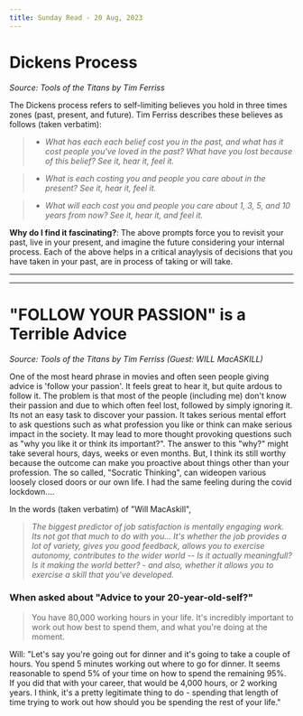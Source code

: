 ```yaml
---
title: Sunday Read - 20 Aug, 2023
---
```


# Dickens Process 
*Source: Tools of the Titans by Tim Ferriss*

The Dickens process refers to self-limiting believes you hold in three times zones (past, present, and future). Tim Ferriss describes these believes as follows (taken verbatim): 

> - *What has each each belief cost you in the past, and what has it cost people you've loved in the past? What have you lost because of this belief? See it, hear it, feel it.*
<!-- That I can ignore my role as an older brother to guide my younger siblings. As a result my siblins are a bit confused about their career. I used to think that they can do it on their own. But that's not true.
That I don't need savings. Something would work out. I will manage somehow.  -->
> 
> - *What is each costing you and people you care about in the present? See it, hear it, feel it.* 
<!-- That my back will recover on its own.  -->
>
> - *What will each cost you and people you care about 1, 3, 5, and 10 years from now? See it, hear it, and feel it.*
<!--  -->
**Why do I find it fascinating?**: The above prompts force you to revisit your past, live in your present, and imagine the future considering your internal process. Each of the above helps in a critical anaylysis of decisions that you have taken in your past, are in process of taking or will take. 

--- 
---
# "FOLLOW YOUR PASSION" is a Terrible Advice 

*Source: Tools of the Titans by Tim Ferriss (Guest: WILL MacASKILL)*

One of the most heard phrase in movies and often seen people giving advice is 'follow your passion'. It feels great to hear it, but quite ardous to follow it. The problem is that most of the people (including me) don't know their passion and due to which often feel lost, followed by simply ignoring it. Its not an easy task to discover your passion. It takes serious mental effort to ask questions such as what profession you like or think can make serious impact in the society. It may lead to more thought provoking questions such as "why you like it or think its important?". The answer to this "why?" might take several hours, days, weeks or even months. But, I think its still worthy because the outcome can make you proactive about things other than your profession. The so called, "Socratic Thinking", can wideopen various loosely closed doors or our own life. I had the same feeling during the covid lockdown....

In the words (taken verbatim) of "Will MacAskill", 
 > *The biggest predictor of job satisfaction is mentally engaging work. Its not got that much to do with you... It's whether the job provides a lot of variety, gives you good feedback, allows you to exercise autonomy, contributes to the wider world -- Is it actually meaningfull? Is it making the world better? - and also, whether it allows you to exercise a skill that you've developed.*

### When asked about "Advice to your 20-year-old-self?"
> You have 80,000 working hours in your life. It's incredibly important to work out how best to spend them, and what you're doing at the moment.

Will: "Let's say you're going out for dinner and it's going to take a couple of hours. You spend 5 minutes working out where to go for dinner. It seems reasonable to spend 5% of your time on how to spend the remaining 95%. If you did that with your career, that would be 4,000 hours, or 2 working years. I think, it's a pretty legitimate thing to do - spending that length of time trying to work out how should you be spending the rest of your life."

